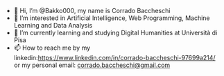 - 👋 Hi, I’m @Bakko000, my name is Corrado Baccheschi
- 👀 I’m interested in Artificial Intelligence, Web Programming, Machine Learning and Data Analysis
- 🌱 I’m currently learning and studying Digital Humanities at Università di Pisa
- 📫 How to reach me by my linkedin:https://www.linkedin.com/in/corrado-baccheschi-97699a214/ or my personal email: corrado.baccheschi@gmail.com

<!---
Bakko000/Bakko000 is a ✨ special ✨ repository because its `README.md` (this file) appears on your GitHub profile.
You can click the Preview link to take a look at your changes.
--->
